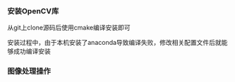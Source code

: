 ### 安装OpenCV库
从git上clone源码后使用cmake编译安装即可

安装过程中，由于本机安装了anaconda导致编译失败，修改相关配置文件后就能够成功编译安装

### 图像处理操作